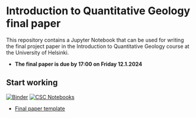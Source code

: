 # Introduction to Quantitative Geology final paper

This repository contains a Jupyter Notebook that can be used for writing the final project paper in the Introduction to Quantitative Geology course at the University of Helsinki.

- **The final paper is due by 17:00 on Friday 12.1.2024**

## Start working

[![Binder](https://mybinder.org/badge.svg)](https://mybinder.org/v2/gh/introqg/notebooks/master?urlpath=lab)
[![CSC Notebooks](https://img.shields.io/badge/launch-CSC%20notebook-blue.svg)](https://notebooks.csc.fi/)

- [Final paper template](IntroQG-final-paper.ipynb)
